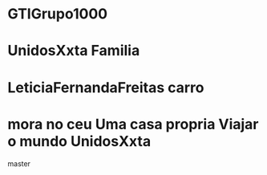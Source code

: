 # GTIGrupo1000
UnidosXxta
Familia
=======
LeticiaFernandaFreitas
carro
=======
mora no ceu 
Uma casa propria
Viajar o mundo
UnidosXxta
=======

master

